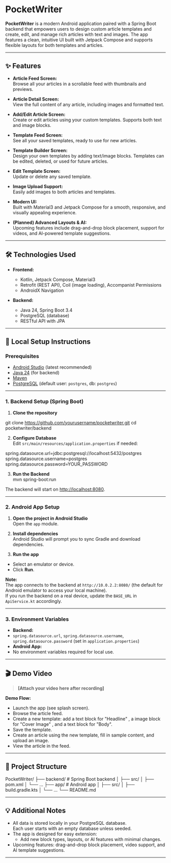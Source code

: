 # PocketWriter

**PocketWriter** is a modern Android application paired with a Spring Boot backend that empowers users to design custom article templates and create, edit, and manage rich articles with text and images. The app features a clean, intuitive UI built with Jetpack Compose and supports flexible layouts for both templates and articles.

---

## ✨ Features

- **Article Feed Screen:**  
  Browse all your articles in a scrollable feed with thumbnails and previews.

- **Article Detail Screen:**  
  View the full content of any article, including images and formatted text.

- **Add/Edit Article Screen:**  
  Create or edit articles using your custom templates. Supports both text and image blocks.

- **Template Feed Screen:**  
  See all your saved templates, ready to use for new articles.

- **Template Builder Screen:**  
  Design your own templates by adding text/image blocks. Templates can be edited, deleted, or used for future articles.

- **Edit Template Screen:**  
  Update or delete any saved template.

- **Image Upload Support:**  
  Easily add images to both articles and templates.

- **Modern UI:**  
  Built with Material3 and Jetpack Compose for a smooth, responsive, and visually appealing experience.

- **(Planned) Advanced Layouts & AI:**  
  Upcoming features include drag-and-drop block placement, support for videos, and AI-powered template suggestions.

---

## 🛠️ Technologies Used

- **Frontend:**  
  - Kotlin, Jetpack Compose, Material3  
  - Retrofit (REST API), Coil (image loading), Accompanist Permissions  
  - AndroidX Navigation

- **Backend:**  
  - Java 24, Spring Boot 3.4  
  - PostgreSQL (database)  
  - RESTful API with JPA

---

## 🚀 Local Setup Instructions

### **Prerequisites**

- [Android Studio](https://developer.android.com/studio) (latest recommended)
- [Java 24](https://adoptium.net/) (for backend)
- [Maven](https://maven.apache.org/download.cgi)
- [PostgreSQL](https://www.postgresql.org/) (default user: `postgres`, db: `postgres`)

---

### **1. Backend Setup (Spring Boot)**

1. **Clone the repository**  

git clone https://github.com/yourusername/pocketwriter.git
cd pocketwriter/backend



2. **Configure Database**  
Edit `src/main/resources/application.properties` if needed:

spring.datasource.url=jdbc:postgresql://localhost:5432/postgres
spring.datasource.username=postgres
spring.datasource.password=YOUR_PASSWORD



3. **Run the Backend**  
mvn spring-boot:run



The backend will start on [http://localhost:8080](http://localhost:8080).

---

### **2. Android App Setup**

1. **Open the project in Android Studio**  
Open the `app` module.

2. **Install dependencies**  
Android Studio will prompt you to sync Gradle and download dependencies.

3. **Run the app**  
- Select an emulator or device.
- Click **Run**.

**Note:**  
The app connects to the backend at `http://10.0.2.2:8080/` (the default for Android emulator to access your local machine).  
If you run the backend on a real device, update the `BASE_URL` in `ApiService.kt` accordingly.

---

### **3. Environment Variables**

- **Backend:**  
- `spring.datasource.url`, `spring.datasource.username`, `spring.datasource.password` (set in `application.properties`)
- **Android App:**  
- No environment variables required for local use.

---

## 🎬 Demo Video

> **[Attach your video here after recording]**

**Demo Flow:**
- Launch the app (see splash screen).
- Browse the article feed.
- Create a new template: add a text block for "Headline" , a image block for "Cover Image" , and a text block for "Body".
- Save the template.
- Create an article using the new template, fill in sample content, and upload an image.
- View the article in the feed.

---

## 📁 Project Structure

PocketWriter/
├── backend/ # Spring Boot backend
│ ├── src/
│ ├── pom.xml
│ └── ...
├── app/ # Android app
│ ├── src/
│ ├── build.gradle.kts
│ └── ...
└── README.md





---

## 💡 Additional Notes

- All data is stored locally in your PostgreSQL database.  
  Each user starts with an empty database unless seeded.
- The app is designed for easy extension:  
  - Add new block types, layouts, or AI features with minimal changes.
- Upcoming features: drag-and-drop block placement, video support, and AI template suggestions.

---



